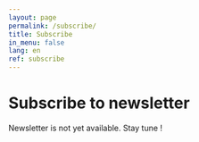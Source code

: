 ```yaml
---
layout: page
permalink: /subscribe/
title: Subscribe
in_menu: false
lang: en
ref: subscribe
---
```


# Subscribe to newsletter
Newsletter is not yet available. Stay tune !
